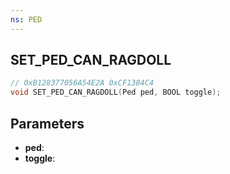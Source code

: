```yaml
---
ns: PED
---
```

## SET_PED_CAN_RAGDOLL

```c
// 0xB128377056A54E2A 0xCF1384C4
void SET_PED_CAN_RAGDOLL(Ped ped, BOOL toggle);
```

## Parameters
* **ped**:
* **toggle**:
